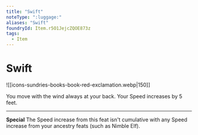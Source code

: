 ```yaml
---
title: "Swift"
noteType: ":luggage:"
aliases: "Swift"
foundryId: Item.r5O1JejcZQOE873z
tags:
  - Item
---
```


# Swift
![[icons-sundries-books-book-red-exclamation.webp|150]]

You move with the wind always at your back. Your Speed increases by 5 feet.

* * *

**Special** The Speed increase from this feat isn't cumulative with any Speed increase from your ancestry feats (such as Nimble Elf).
